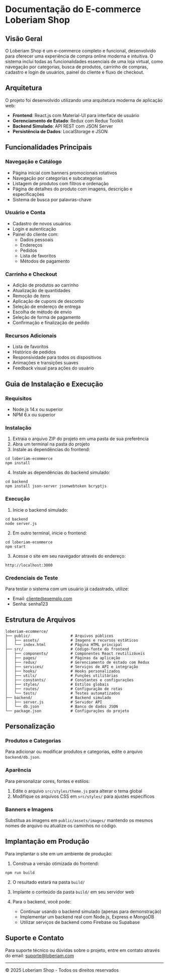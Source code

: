 # Documentação do E-commerce Loberiam Shop

## Visão Geral

O Loberiam Shop é um e-commerce completo e funcional, desenvolvido para oferecer uma experiência de compra online moderna e intuitiva. O sistema inclui todas as funcionalidades essenciais de uma loja virtual, como navegação por categorias, busca de produtos, carrinho de compras, cadastro e login de usuários, painel do cliente e fluxo de checkout.

## Arquitetura

O projeto foi desenvolvido utilizando uma arquitetura moderna de aplicação web:

- **Frontend**: React.js com Material-UI para interface de usuário
- **Gerenciamento de Estado**: Redux com Redux Toolkit
- **Backend Simulado**: API REST com JSON Server
- **Persistência de Dados**: LocalStorage e JSON

## Funcionalidades Principais

### Navegação e Catálogo
- Página inicial com banners promocionais rotativos
- Navegação por categorias e subcategorias
- Listagem de produtos com filtros e ordenação
- Página de detalhes do produto com imagens, descrição e especificações
- Sistema de busca por palavras-chave

### Usuário e Conta
- Cadastro de novos usuários
- Login e autenticação
- Painel do cliente com:
  - Dados pessoais
  - Endereços
  - Pedidos
  - Lista de favoritos
  - Métodos de pagamento

### Carrinho e Checkout
- Adição de produtos ao carrinho
- Atualização de quantidades
- Remoção de itens
- Aplicação de cupons de desconto
- Seleção de endereço de entrega
- Escolha de método de envio
- Seleção de forma de pagamento
- Confirmação e finalização de pedido

### Recursos Adicionais
- Lista de favoritos
- Histórico de pedidos
- Responsividade para todos os dispositivos
- Animações e transições suaves
- Feedback visual para ações do usuário

## Guia de Instalação e Execução

### Requisitos
- Node.js 14.x ou superior
- NPM 6.x ou superior

### Instalação

1. Extraia o arquivo ZIP do projeto em uma pasta de sua preferência
2. Abra um terminal na pasta do projeto
3. Instale as dependências do frontend:
```
cd loberiam-ecommerce
npm install
```
4. Instale as dependências do backend simulado:
```
cd backend
npm install json-server jsonwebtoken bcryptjs
```

### Execução

1. Inicie o backend simulado:
```
cd backend
node server.js
```
2. Em outro terminal, inicie o frontend:
```
cd loberiam-ecommerce
npm start
```
3. Acesse o site em seu navegador através do endereço:
```
http://localhost:3000
```

### Credenciais de Teste
Para testar o sistema com um usuário já cadastrado, utilize:
- Email: cliente@exemplo.com
- Senha: senha123

## Estrutura de Arquivos

```
loberiam-ecommerce/
├── public/                  # Arquivos públicos
│   ├── assets/              # Imagens e recursos estáticos
│   └── index.html           # Página HTML principal
├── src/                     # Código-fonte do frontend
│   ├── components/          # Componentes React reutilizáveis
│   ├── pages/               # Páginas da aplicação
│   ├── redux/               # Gerenciamento de estado com Redux
│   ├── services/            # Serviços de API e integração
│   ├── hooks/               # Hooks personalizados
│   ├── utils/               # Funções utilitárias
│   ├── constants/           # Constantes e configurações
│   ├── styles/              # Estilos globais
│   ├── routes/              # Configuração de rotas
│   └── tests/               # Testes automatizados
├── backend/                 # Backend simulado
│   ├── server.js            # Servidor API
│   └── db.json              # Banco de dados JSON
└── package.json             # Configurações do projeto
```

## Personalização

### Produtos e Categorias
Para adicionar ou modificar produtos e categorias, edite o arquivo `backend/db.json`.

### Aparência
Para personalizar cores, fontes e estilos:
1. Edite o arquivo `src/styles/theme.js` para alterar o tema global
2. Modifique os arquivos CSS em `src/styles/` para ajustes específicos

### Banners e Imagens
Substitua as imagens em `public/assets/images/` mantendo os mesmos nomes de arquivo ou atualize os caminhos no código.

## Implantação em Produção

Para implantar o site em um ambiente de produção:

1. Construa a versão otimizada do frontend:
```
npm run build
```

2. O resultado estará na pasta `build/`

3. Implante o conteúdo da pasta `build/` em seu servidor web

4. Para o backend, você pode:
   - Continuar usando o backend simulado (apenas para demonstração)
   - Implementar um backend real com Node.js, Express e MongoDB
   - Utilizar serviços de backend como Firebase ou Supabase

## Suporte e Contato

Para suporte técnico ou dúvidas sobre o projeto, entre em contato através do email: suporte@loberiam.com

---

© 2025 Loberiam Shop - Todos os direitos reservados
